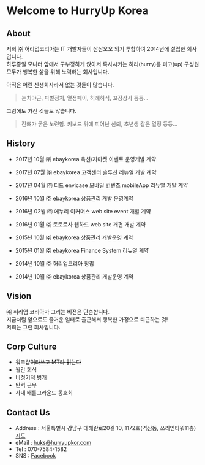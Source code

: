 # Welcome to HurryUp Korea


## About
저희 ㈜ 허리업코리아는 IT 개발자들이 삼삼오오 의기 투합하여 2014년에 설립한 회사입니다.  
하루종일 모니터 앞에서 구부정하게 앉아서 혹사시키는 허리(hurry)를 펴고(up) 구성원 모두가 행복한 삶을 위해 노력하는 회사입니다.

아직은 어린 신생회사라서 없는 것들이 많습니다.
> 눈치야근, 파벌정치, 열정페이, 허례허식, 꼬장상사 등등…

그럼에도 가진 것들도 많습니다.
> 잔뼈가 굵은 노련함. 키보드 위에 피어난 신뢰, 초년생 같은 열정 등등…



## History
* 2017년 10월 ㈜ ebaykorea 옥션/지마켓 이벤트 운영개발 계약
* 2017년 07월 ㈜ ebaykorea 고객센터 솔루션 리뉴얼  개발 계약
* 2017년 04월 ㈜ 티드 envicase 모바일 컨텐츠 mobileApp 리뉴얼 개발 계약

* 2016년 10월 ㈜ ebaykorea 상품관리 개발 운영계약
* 2016년 02월 ㈜ 에누리 이커머스 web site event  개발 계약
* 2016년 01월 ㈜ 토토로사 웹하드 web site 개편 개발 계약

* 2015년 10월 ㈜ ebaykorea 상품관리 개발운영 계약
* 2015년 01월 ㈜ ebaykorea Finance System 리뉴얼 계약

* 2014년 10월 ㈜ 허리업코리아 창립
* 2014년 10월 ㈜ ebaykorea 상품관리 개발운영 계약


## Vision
㈜ 허리업 코리아가 그리는 비전은 단순합니다.  
지금처럼 앞으로도 즐거운 일터로 출근해서 행복한 가정으로 퇴근하는 것!  
저희는 그런 회사입니다.


## Corp Culture
* 워크샵~~이라쓰고 MT라 읽는다~~
* 월간 회식
* 비정기적 벙개
* 탄력 근무
* 사내 배틀그라운드 동호회


## Contact Us
* Address : 서울특별시 강남구 테헤란로20길 10, 1172호(역삼동, 쓰리엠타워11층) [지도](http://dmaps.kr/t6f8)
* eMail : <huks@hurryupkor.com>
* Tel : 070-7584-1582
* SNS : [Facebook](https://www.facebook.com/hurryupkor)